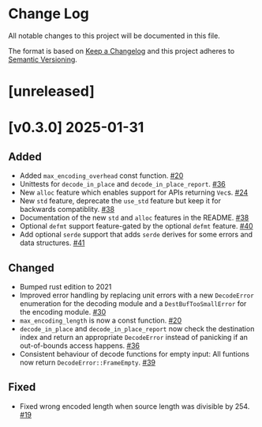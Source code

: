Change Log
=======

All notable changes to this project will be documented in this file.

The format is based on [Keep a Changelog](http://keepachangelog.com/)
and this project adheres to [Semantic Versioning](http://semver.org/).

# [unreleased]

# [v0.3.0] 2025-01-31

## Added

- Added `max_encoding_overhead` const function.
  [#20](https://github.com/jamesmunns/cobs.rs/pull/20)
- Unittests for `decode_in_place` and `decode_in_place_report`.
  [#36](https://github.com/jamesmunns/cobs.rs/pull/36)
- New `alloc` feature which enables support for APIs returning `Vec`s.
  [#24](https://github.com/jamesmunns/cobs.rs/pull/24)
- New `std` feature, deprecate the `use_std` feature but keep it for backwards compatiblity.
  [#38](https://github.com/jamesmunns/cobs.rs/pull/38)
- Documentation of the new `std` and `alloc` features in the README.
  [#38](https://github.com/jamesmunns/cobs.rs/pull/38)
- Optional `defmt` support feature-gated by the optional `defmt` feature.
  [#40](https://github.com/jamesmunns/cobs.rs/pull/40)
- Add optional `serde` support that adds `serde` derives for some errors and data structures.
  [#41](https://github.com/jamesmunns/cobs.rs/pull/41)

## Changed

- Bumped rust edition to 2021
- Improved error handling by replacing unit errors with a new `DecodeError` enumeration for
  the decoding module and a `DestBufTooSmallError` for the encoding module.
  [#30](https://github.com/jamesmunns/cobs.rs/pull/30)
- `max_encoding_length` is now a const function. [#20](https://github.com/jamesmunns/cobs.rs/pull/20)
- `decode_in_place` and `decode_in_place_report` now check the destination index and return
  an appropriate `DecodeError` instead of panicking if an out-of-bounds access happens.
  [#36](https://github.com/jamesmunns/cobs.rs/pull/36)
- Consistent behaviour of decode functions for empty input: All funtions now return
  `DecodeError::FrameEmpty`.
  [#39](https://github.com/jamesmunns/cobs.rs/pull/39)

## Fixed

- Fixed wrong encoded length when source length was divisible by 254.
  [#19](https://github.com/jamesmunns/cobs.rs/issues/19)
